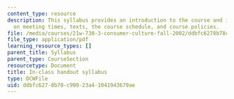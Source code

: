 ```yaml
---
content_type: resource
description: This syllabus provides an introduction to the course and information
  on meeting times, texts, the course schedule, and course policies.
file: /media/courses/21w-730-3-consumer-culture-fall-2002/ddbfc6278b78c99023a41041943679ae_fall2002_syllab1.pdf
file_type: application/pdf
learning_resource_types: []
parent_title: Syllabus
parent_type: CourseSection
resourcetype: Document
title: In-class handout syllabus
type: OCWFile
uid: ddbfc627-8b78-c990-23a4-1041943679ae
---
```


